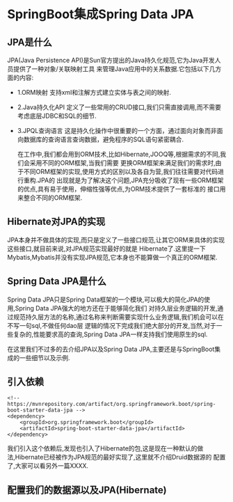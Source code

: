 # SpringBoot集成Spring Data JPA

## JPA是什么

JPA(Java Persistence API)是Sun官方提出的Java持久化规范,它为Java开发人员提供了一种对象/关联映射工具
来管理Java应用中的关系数据.它包括以下几方面的内容:
+ 1.ORM映射
    支持xml和注解方式建立实体与表之间的映射.
+ 2.Java持久化API
    定义了一些常用的CRUD接口,我们只需直接调用,而不需要考虑底层JDBC和SQL的细节.
+ 3.JPQL查询语言
    这是持久化操作中很重要的一个方面，通过面向对象而非面向数据库的查询语言查询数据，避免程序的SQL语句紧密耦合.

    在工作中,我们都会用到ORM技术,比如Hibernate,JOOQ等,根据需求的不同,我们会采用不同的ORM框架,当我们需要
更换ORM框架来满足我们的需求时,由于不同ORM框架的实现,使用方式的区别以及各自为营,我们往往需要对代码进行重构.JPA的
出现就是为了解决这个问题,JPA充分吸收了现有一些ORM框架的优点,具有易于使用，伸缩性强等优点,为ORM技术提供了一套标准的
接口用来整合不同的ORM框架.

## Hibernate对JPA的实现
JPA本身并不做具体的实现,而只是定义了一些接口规范,让其它ORM来具体的实现这些接口,就目前来说,对JPA规范实现最好的就是
Hibernate了.这里提一下Mybatis,Mybatis并没有实现JPA规范,它本身也不能算做一个真正的ORM框架.

## Spring Data JPA是什么
Spring Data JPA只是Spring Data框架的一个模块,可以极大的简化JPA的使用,Spring Data JPA强大的地方还在于能够简化我们
对持久层业务逻辑的开发,通过规范持久层方法的名称,通过名称来判断需要实现什么业务逻辑,我们机会可以在不写一句sql,不做任何dao层
逻辑的情况下完成我们绝大部分的开发,当然,对于一些复杂的,性能要求高的查询,Spring Data JPA一样支持我们使用原生的sql.

在这里我们不过多的去介绍JPA以及Spring Data JPA,主要还是与SpringBoot集成的一些细节以及示例.

## 引入依赖

```aidl
<!-- https://mvnrepository.com/artifact/org.springframework.boot/spring-boot-starter-data-jpa -->
<dependency>
    <groupId>org.springframework.boot</groupId>
    <artifactId>spring-boot-starter-data-jpa</artifactId>
</dependency>

```
我们引入这个依赖后,发现也引入了Hibernate的包,这是现在一种默认的做法,Hibernate已经被作为JPA规范的最好实现了,这里就不介绍Druid数据源的
配置了,大家可以看另外一篇XXXX.

## 配置我们的数据源以及JPA(Hibernate)
```aidl

```
